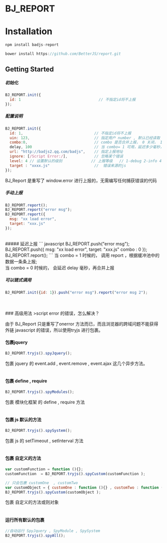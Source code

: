 # BJ_REPORT

# Installation
``` javascript
npm install badjs-report
```
``` javascript
bower install https://github.com/BetterJS/report.git
```

## Getting Started
##### 初始化
``` javascript
BJ_REPORT.init({
  id: 1                                   // 不指定id将不上报
});
```
##### 配置说明
``` javascript
BJ_REPORT.init({
  id: 1,                                // 不指定id将不上报
  uin: 123,                             // 指定用户 number , 默认已经读取 qq uin
  combo:0,								// combo 是否合并上报， 0 关闭， 1 启动（默认）
  delay, 100							// 当 combo= 1 可用，延迟多少毫秒，合并缓冲区中的上报
  url: "http://badjs2.qq.com/badjs",    // 指定上报地址
  ignore: [/Script Error:/],            // 忽略某个错误
  level: 4 // 设置默认的级别             // 上报等级   // 1-debug 2-info 4-error 8-fail
  target : "xxxx.js"                    //  错误来源的js
});
```
BJ_Report 是重写了 window.error 进行上报的，无需编写任何捕获错误的代码
<br/>
#####  手动上报
``` javascript
BJ_REPORT.report();
BJ_REPORT.report("error msg");
BJ_REPORT.report({
  msg: "xx load error",
  target: "xxx.js"
});
```
<br/>
#####  延迟上报
``` javascript
BJ_REPORT.push("error msg");
BJ_REPORT.push({
  msg: "xx load error",
  target: "xxx.js"
  combo : 0
});
BJ_REPORT.report();
```
当 combo = 1 时候的， 调用 report ，根据缓冲池中的数据一条条上报;<br/>
当 combo = 0 时候的， 会延迟 delay 毫秒，再合并上报
<br/>


#####  可以链式调用
``` javascript
BJ_REPORT.init({id: 1}).push("error msg").report("error msg 2");
```
<br/>
<br/>
### 高级用法
>script error  的错误，怎么解决？

由于 BJ_Report 只是重写了onerror 方法而已，而且浏览器的跨域问题不能获得外链 javascript 的错误，所以使用tryjs  进行包裹。
#### 包裹jquery
``` javascript
BJ_REPORT.tryjs().spyJquery();
```
包裹 jquery 的 event.add , event.remove , event.ajax 这几个异步方法。
<br/>
<br/>
#### 包裹 define , require
``` javascript
BJ_REPORT.tryjs().spyModules();
```
包裹 模块化框架 的 define , require 方法
<br/>
<br/>
#### 包裹  js 默认的方法
``` javascript
BJ_REPORT.tryjs().spySystem();
```
包裹 js 的 setTimeout , setInterval 方法
<br/>
<br/>
#### 包裹 自定义的方法
``` javascript
var customFunction = function (){};
customFunction  = BJ_REPORT.tryjs().spyCustom(customFunction );

// 只会包裹 customOne  , customTwo
var customObject = { customOne : function (){} , customTwo : function (){} , customVar : 1}
BJ_REPORT.tryjs().spyCustom(customObject );
```
包裹 自定义的方法或则对象
<br/>
<br/>
#### 运行所有默认的包裹
``` javascript
//自动运行 SpyJquery , SpyModule , SpySystem
BJ_REPORT.tryjs().spyAll();
```







